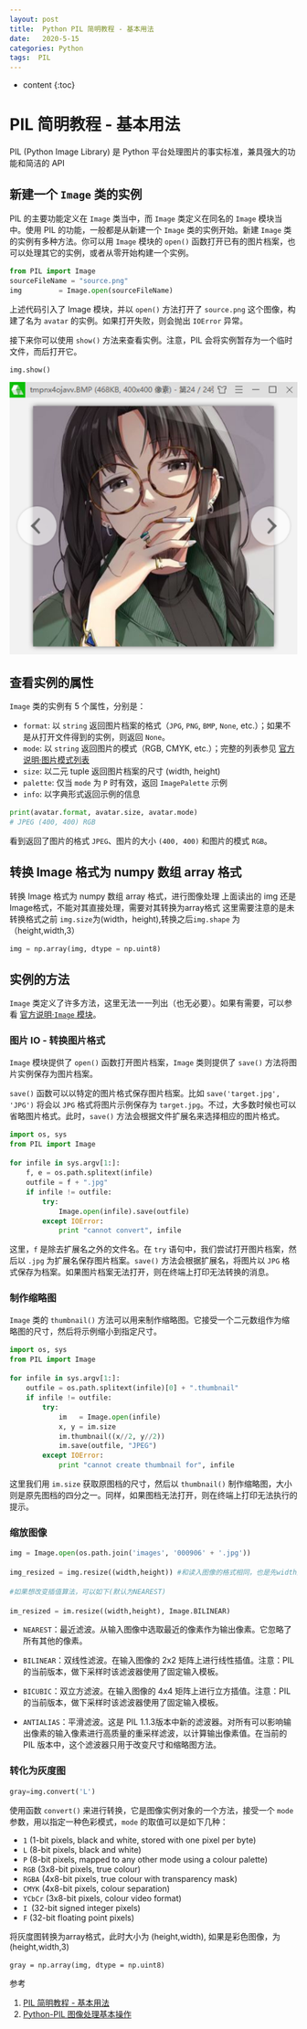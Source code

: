 ```yaml
---
layout: post
title:  Python PIL 简明教程 - 基本用法
date:   2020-5-15
categories: Python
tags:  PIL 
---
```

* content
{:toc}


# PIL 简明教程 - 基本用法

PIL (Python Image Library) 是 Python 平台处理图片的事实标准，兼具强大的功能和简洁的 API

## 新建一个 `Image` 类的实例

PIL 的主要功能定义在 `Image` 类当中，而 `Image` 类定义在同名的 `Image` 模块当中。使用 PIL 的功能，一般都是从新建一个 `Image` 类的实例开始。新建 `Image` 类的实例有多种方法。你可以用 `Image` 模块的 `open()` 函数打开已有的图片档案，也可以处理其它的实例，或者从零开始构建一个实例。

```python
from PIL import Image
sourceFileName = "source.png"
img         = Image.open(sourceFileName)
```

上述代码引入了 Image 模块，并以 `open()` 方法打开了 `source.png` 这个图像，构建了名为 `avatar` 的实例。如果打开失败，则会抛出 `IOError` 异常。

接下来你可以使用 `show()` 方法来查看实例。注意，PIL 会将实例暂存为一个临时文件，而后打开它。

```
img.show()
```





<center><img src="https://raw.githubusercontent.com/HG1227/image/master/img_tuchuang/20200515150945.png"></center>

## 查看实例的属性

`Image` 类的实例有 5 个属性，分别是：

- `format`: 以 `string` 返回图片档案的格式（`JPG`, `PNG`, `BMP`, `None`, etc.）；如果不是从打开文件得到的实例，则返回 `None`。
- `mode`: 以 `string` 返回图片的模式（RGB, CMYK, etc.）；完整的列表参见 [官方说明·图片模式列表](http://effbot.org/imagingbook/concepts.htm#mode)
- `size`: 以二元 tuple 返回图片档案的尺寸 (width, height)
- `palette`: 仅当 `mode` 为 `P` 时有效，返回 `ImagePalette` 示例
- `info`: 以字典形式返回示例的信息

```python
print(avatar.format, avatar.size, avatar.mode)
# JPEG (400, 400) RGB
```

看到返回了图片的格式 `JPEG`、图片的大小 `(400, 400)` 和图片的模式 `RGB`。

## 转换 Image 格式为 numpy 数组 array 格式

转换 Image 格式为 numpy 数组 array 格式，进行图像处理
上面读出的 img 还是Image格式，不能对其直接处理，需要对其转换为array格式
 这里需要注意的是未转换格式之前 `img.size`为(width，height),转换之后`img.shape` 为（height,width,3）

```python
img = np.array(img, dtype = np.uint8)
```



## 实例的方法

`Image` 类定义了许多方法，这里无法一一列出（也无必要）。如果有需要，可以参看 [官方说明·`Image` 模块](http://effbot.org/imagingbook/image.htm)。

### 图片 IO - 转换图片格式

`Image` 模块提供了 `open()` 函数打开图片档案，`Image` 类则提供了 `save()` 方法将图片实例保存为图片档案。

`save()` 函数可以以特定的图片格式保存图片档案。比如 `save('target.jpg', 'JPG')` 将会以 `JPG` 格式将图片示例保存为 `target.jpg`。不过，大多数时候也可以省略图片格式。此时，`save()` 方法会根据文件扩展名来选择相应的图片格式。

```python
import os, sys
from PIL import Image

for infile in sys.argv[1:]:
    f, e = os.path.splitext(infile)
    outfile = f + ".jpg"
    if infile != outfile:
        try:
            Image.open(infile).save(outfile)
        except IOError:
            print "cannot convert", infile
```

这里，`f` 是除去扩展名之外的文件名。在 `try` 语句中，我们尝试打开图片档案，然后以 `.jpg` 为扩展名保存图片档案。`save()` 方法会根据扩展名，将图片以 `JPG` 格式保存为档案。如果图片档案无法打开，则在终端上打印无法转换的消息。

### 制作缩略图

`Image` 类的 `thumbnail()` 方法可以用来制作缩略图。它接受一个二元数组作为缩略图的尺寸，然后将示例缩小到指定尺寸。

```python
import os, sys
from PIL import Image

for infile in sys.argv[1:]:
    outfile = os.path.splitext(infile)[0] + ".thumbnail"
    if infile != outfile:
        try:
            im   = Image.open(infile)
            x, y = im.size
            im.thumbnail((x//2, y//2))
            im.save(outfile, "JPEG")
        except IOError:
            print "cannot create thumbnail for", infile
```

这里我们用 `im.size` 获取原图档的尺寸，然后以 `thumbnail()` 制作缩略图，大小则是原先图档的四分之一。同样，如果图档无法打开，则在终端上打印无法执行的提示。

### 缩放图像

```python
img = Image.open(os.path.join('images', '000906' + '.jpg'))

img_resized = img.resize((width,height)) #和读入图像的格式相同，也是先width后height

#如果想改变插值算法，可以如下(默认为NEAREST)

im_resized = im.resize((width,height), Image.BILINEAR)

```

- `NEAREST`：最近滤波。从输入图像中选取最近的像素作为输出像素。它忽略了所有其他的像素。
- `BILINEAR`：双线性滤波。在输入图像的 2x2 矩阵上进行线性插值。注意：PIL的当前版本，做下采样时该滤波器使用了固定输入模板。
- `BICUBIC`：双立方滤波。在输入图像的 4x4 矩阵上进行立方插值。注意：PIL 的当前版本，做下采样时该滤波器使用了固定输入模板。

- `ANTIALIAS`：平滑滤波。这是 PIL 1.1.3版本中新的滤波器。对所有可以影响输出像素的输入像素进行高质量的重采样滤波，以计算输出像素值。在当前的 PIL 版本中，这个滤波器只用于改变尺寸和缩略图方法。




### 转化为灰度图

```python
gray=img.convert('L')
```

使用函数 `convert()` 来进行转换，它是图像实例对象的一个方法，接受一个 `mode `参数，用以指定一种色彩模式，`mode` 的取值可以是如下几种：

- `1` (1-bit pixels, black and white, stored with one pixel per byte)
- `L` (8-bit pixels, black and white)
- `P` (8-bit pixels, mapped to any other mode using a colour palette)
- `RGB` (3x8-bit pixels, true colour)
- `RGBA` (4x8-bit pixels, true colour with transparency mask)
- `CMYK` (4x8-bit pixels, colour separation)
- `YCbCr` (3x8-bit pixels, colour video format)
- `I `(32-bit signed integer pixels)
- `F` (32-bit floating point pixels)

将灰度图转换为array格式，此时大小为 (height,width), 如果是彩色图像，为 (height,width,3)  

`gray = np.array(img, dtype = np.uint8)`

参考

1. <a href="https://liam.page/2015/04/22/pil-tutorial-basic-usage/" blank="">PIL 简明教程 - 基本用法</a> 
2. <a href="https://blog.csdn.net/majinlei121/article/details/78933947" blank="">Python-PIL 图像处理基本操作</a> 